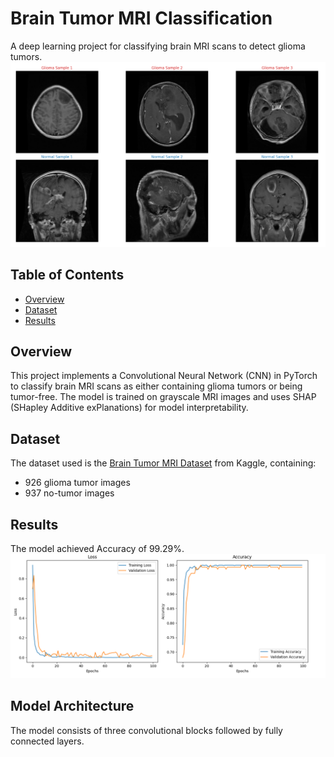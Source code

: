 # Brain Tumor MRI Classification


A deep learning project for classifying brain MRI scans to detect glioma tumors.
![Sample Images](images/data_example.png)
## Table of Contents
- [Overview](#overview)
- [Dataset](#dataset)
- [Results](#results)


## Overview
This project implements a Convolutional Neural Network (CNN) in PyTorch to classify brain MRI scans as either containing glioma tumors or being tumor-free. The model is trained on grayscale MRI images and uses SHAP (SHapley Additive exPlanations) for model interpretability.

## Dataset
The dataset used is the [Brain Tumor MRI Dataset](https://www.kaggle.com/datasets/masoudnickparvar/brain-tumor-mri-dataset) from Kaggle, containing:
- 926 glioma tumor images
- 937 no-tumor images
## Results
The model achieved Accuracy of 99.29%.
![Result](images/Plots.png)




## Model Architecture
The model consists of three convolutional blocks followed by fully connected layers.



